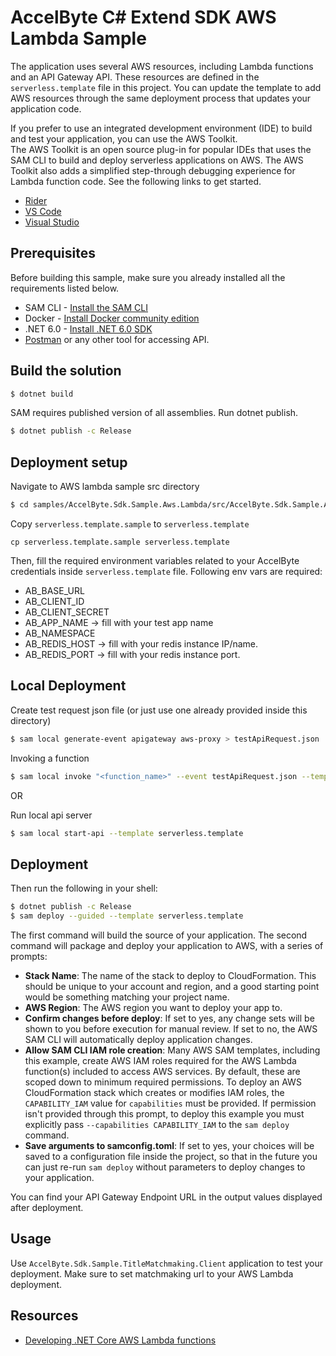 # AccelByte C# Extend SDK AWS Lambda Sample

The application uses several AWS resources, including Lambda functions and an API Gateway API. These resources are defined in the `serverless.template` file in this project. You can update the template to add AWS resources through the same deployment process that updates your application code.

If you prefer to use an integrated development environment (IDE) to build and test your application, you can use the AWS Toolkit.  
The AWS Toolkit is an open source plug-in for popular IDEs that uses the SAM CLI to build and deploy serverless applications on AWS. The AWS Toolkit also adds a simplified step-through debugging experience for Lambda function code. See the following links to get started.

* [Rider](https://docs.aws.amazon.com/toolkit-for-jetbrains/latest/userguide/welcome.html)
* [VS Code](https://docs.aws.amazon.com/toolkit-for-vscode/latest/userguide/welcome.html)
* [Visual Studio](https://docs.aws.amazon.com/toolkit-for-visual-studio/latest/user-guide/welcome.html)

## Prerequisites

Before building this sample, make sure you already installed all the requirements listed below.

* SAM CLI - [Install the SAM CLI](https://docs.aws.amazon.com/serverless-application-model/latest/developerguide/serverless-sam-cli-install.html)
* Docker - [Install Docker community edition](https://hub.docker.com/search/?type=edition&offering=community)
* .NET 6.0 - [Install .NET 6.0 SDK](https://dotnet.microsoft.com/en-us/download/dotnet/6.0)
* [Postman](https://www.postman.com/downloads/) or any other tool for accessing API.


## Build the solution
```bash
$ dotnet build
```

SAM requires published version of all assemblies. Run dotnet publish.
```bash
$ dotnet publish -c Release
```

## Deployment setup

Navigate to AWS lambda sample src directory
```bash
$ cd samples/AccelByte.Sdk.Sample.Aws.Lambda/src/AccelByte.Sdk.Sample.Aws.Lambda
```

Copy `serverless.template.sample` to `serverless.template`
```base
cp serverless.template.sample serverless.template
```

Then, fill the required environment variables related to your AccelByte credentials inside `serverless.template` file.
Following env vars are required:
- AB_BASE_URL
- AB_CLIENT_ID
- AB_CLIENT_SECRET
- AB_APP_NAME -> fill with your test app name
- AB_NAMESPACE
- AB_REDIS_HOST -> fill with your redis instance IP/name.
- AB_REDIS_PORT -> fill with your redis instance port.

## Local Deployment

Create test request json file (or just use one already provided inside this directory)
```bash
$ sam local generate-event apigateway aws-proxy > testApiRequest.json
```

Invoking a function
```bash
$ sam local invoke "<function_name>" --event testApiRequest.json --template serverless.template
```

OR

Run local api server
```bash
$ sam local start-api --template serverless.template
```

## Deployment

Then run the following in your shell:

```bash
$ dotnet publish -c Release
$ sam deploy --guided --template serverless.template
```

The first command will build the source of your application. The second command will package and deploy your application to AWS, with a series of prompts:

* **Stack Name**: The name of the stack to deploy to CloudFormation. This should be unique to your account and region, and a good starting point would be something matching your project name.
* **AWS Region**: The AWS region you want to deploy your app to.
* **Confirm changes before deploy**: If set to yes, any change sets will be shown to you before execution for manual review. If set to no, the AWS SAM CLI will automatically deploy application changes.
* **Allow SAM CLI IAM role creation**: Many AWS SAM templates, including this example, create AWS IAM roles required for the AWS Lambda function(s) included to access AWS services. By default, these are scoped down to minimum required permissions. To deploy an AWS CloudFormation stack which creates or modifies IAM roles, the `CAPABILITY_IAM` value for `capabilities` must be provided. If permission isn't provided through this prompt, to deploy this example you must explicitly pass `--capabilities CAPABILITY_IAM` to the `sam deploy` command.
* **Save arguments to samconfig.toml**: If set to yes, your choices will be saved to a configuration file inside the project, so that in the future you can just re-run `sam deploy` without parameters to deploy changes to your application.

You can find your API Gateway Endpoint URL in the output values displayed after deployment.

## Usage
Use `AccelByte.Sdk.Sample.TitleMatchmaking.Client` application to test your deployment. Make sure to set matchmaking url to your AWS Lambda deployment.

## Resources

* [Developing .NET Core AWS Lambda functions](https://aws.amazon.com/blogs/compute/developing-net-core-aws-lambda-functions/)